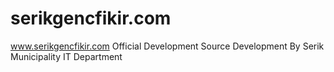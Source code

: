 # serikgencfikir.com
www.serikgencfikir.com Official Development Source
Development By Serik Municipality IT Department
